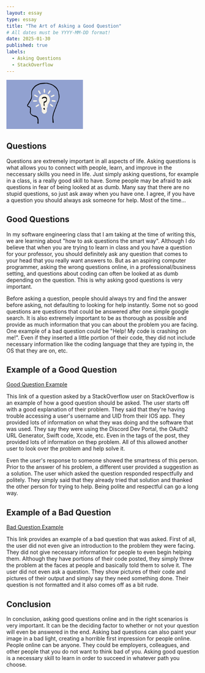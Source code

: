 ```yaml
---
layout: essay
type: essay
title: "The Art of Asking a Good Question"
# All dates must be YYYY-MM-DD format!
date: 2025-01-30
published: true
labels:
  - Asking Questions
  - StackOverflow
---
```


<img width="200px" class="rounded float-start pe-4" src="../img/questionpic.png">

## Questions

Questions are extremely important in all aspects of life. Asking questions is what allows you to connect with people, learn, and improve in the neccessary skills you need in life. Just simply asking questions, for example in a class, is a really good skill to have. Some people may be afraid to ask questions in fear of being looked at as dumb. Many say that there are no stupid questions, so just ask away when you have one.  I agree, if you have a question you should always ask someone for help. Most of the time...

## Good Questions

In my software engineering class that I am taking at the time of writing this, we are learning about "how to ask questions the smart way". Although I do believe that when you are trying to learn in class and you have a question for your professor, you should definitely ask any question that comes to your head that you really want answers to. But as an aspiring computer programmer, asking the wrong questions online, in a professional/business setting, and questions about coding can often be looked at as dumb depending on the question. This is why asking good questions is very important. 

Before asking a question, people should always try and find the answer before asking, not defaulting to looking for help instantly. Some not so good questions are questions that could be answered after one simple google search. It is also extremely important to be as thorough as possible and provide as much information that you can about the problem you are facing. One example of a bad question could be "Help! My code is crashing on me!". Even if they inserted a little portion of their code, they did not include necessary information like the coding language that they are typing in, the OS that they are on, etc.

## Example of a Good Question

[Good Question Example](https://stackoverflow.com/questions/79379871/swift-discord-oauth2-redirect-uri-not-supported-by-client)

This link of a question asked by a StackOverflow user on StackOverflow is an example of how a good question should be asked. The user starts off with a good explanation of their problem. They said that they're having trouble accessing a user's username and UID from their IOS app. They provided lots of information on what they was doing and the software that was used. They say they were using the Discord Dev Portal, the OAuth2 URL Generator, Swift code, Xcode, etc. Even in the tags of the post, they provided lots of information on thep problem. All of this allowed another user to look over the problem and help solve it. 

Even the user's response to someone showed the smartness of this person. Prior to the answer of his problem, a different user provided a suggestion as a solution. The user which asked the question responded respectfully and politely. They simply said that they already tried that solution and thanked the other person for trying to help. Being polite and respectful can go a long way.

## Example of a Bad Question

[Bad Question Example](https://stackoverflow.com/questions/79401961/multiple-overloads-of-identifier-instantiate-to-the-same-signature-void)

This link provides an example of a bad question that was asked. First of all, the user did not even give an introduction to the problem they were facing. They did not give necessary information for people to even begin helping them. Although they have portions of their code posted, they simply threw the problem at the faces at people and basically told them to solve it. The user did not even ask a question. They show pictures of their code and pictures of their output and simply say they need something done. Their question is not formatted and it also comes off as a bit rude.

## Conclusion

In conclusion, asking good questions online and in the right scenarios is very important. It can be the deciding factor to whether or not your question will even be answered in the end. Asking bad questions can also paint your image in a bad light, creating a horrible first impression for people online. People online can be anyone. They could be employers, colleagues, and other people that you do not want to think bad of you. Asking good question is a necessary skill to learn in order to succeed in whatever path you choose.
